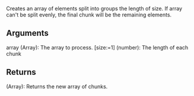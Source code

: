 Creates an array of elements split into groups the length of size. If array can't be split evenly, the final chunk will be the remaining elements.


## Arguments

array (Array): The array to process.
[size:=1] (number): The length of each chunk


## Returns

(Array): Returns the new array of chunks.
